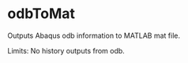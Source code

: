 odbToMat
========

Outputs Abaqus odb information to MATLAB mat file.

Limits: No history outputs from odb.
